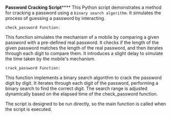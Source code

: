 **Password Cracking Script******
This Python script demonstrates a method for cracking a password using a `binary search algorithm`. It simulates the process of guessing a password by interacting.


`check_password Function:`

This function simulates the mechanism of a mobile by comparing a given password with a pre-defined real password.
It checks if the length of the given password matches the length of the real password, and then iterates through each digit to compare them.
It introduces a slight delay to simulate the time taken by the mobile's mechanism.

`crack_password Function:`

This function implements a binary search algorithm to crack the password digit by digit.
It iterates through each digit of the password, performing a binary search to find the correct digit.
The search range is adjusted dynamically based on the elapsed time of the check_password function.


The script is designed to be run directly, so the main function is called when the script is executed.

